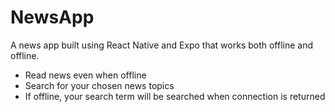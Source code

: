# NewsApp

A news app built using React Native and Expo that works both offline and offline.

- Read news even when offline
- Search for your chosen news topics
- If offline, your search term will be searched when connection is returned